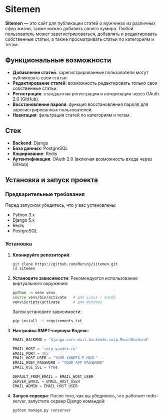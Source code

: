 # Sitemen

**Sitemen** — это сайт для публикации статей о мужчинах из различных сфер жизни, также можно добавить своего кумира. Любой пользователь может зарегистрироваться, добавлять и редактировать собственные статьи, а также просматривать статьи по категориям и тегам.

## Функциональные возможности

- **Добавление статей**: зарегистрированные пользователи могут публиковать свои статьи.
- **Редактирование статей**: возможность редактировать только свои собственные статьи.
- **Регистрация**: стандартная регистрация и авторизация через OAuth 2.0 (GitHub).
- **Восстановление пароля**: функция восстановления пароля для зарегистрированных пользователей.
- **Навигация**: фильтрация статей по категориям и тегам.

## Стек

- **Backend**: Django
- **База данных**: PostgreSQL
- **Кэширование**: Redis
- **Аутентификация**: OAuth 2.0 (включая возможность входа через GitHub)

## Установка и запуск проекта

### Предварительные требования

Перед запуском убедитесь, что у вас установлены:

- Python 3.x
- Django 5.x
- Redis
- PostgreSQL

### Установка

1. **Клонируйте репозиторий**:

   ```bash
   git clone https://github.com/Merunj/sitemen.git
   cd sitemen
   ```
2. **Установите зависимости**:
   Рекомендуется использование виртуального окружения:
   ```bash
   python -m venv venv
   source venv/bin/activate   # для Linux / macOS
   venv\Scripts\activate      # для Windows
   ```
   Затем установите зависимости:

   ```bash
   pip install -r requirements.txt
   ```
3. **Настройка SMPT-сервера Яндекс**:
   ```python
   EMAIL_BACKEND = "django.core.mail.backends.smtp.EmailBackend"

   EMAIL_HOST = 'smtp.yandex.ru'
   EMAIL_PORT = 465
   EMAIL_HOST_USER = "YOUR YANDEX E-MAIL"
   EMAIL_HOST_PASSWORD = "YOUR APP PASSWORD"
   EMAIL_USE_SSL = True
    
   DEFAULT_FROM_EMAIL = EMAIL_HOST_USER
   SERVER_EMAIL = EMAIL_HOST_USER
   EMAIL_ADMIN = EMAIL_HOST_USER
   ```
4. **Запуск сервера**:
   После того, как вы убедились, что работает redis-server, запустите сервер Django командой:
   ```python
   python manage.py runserver
   ```
   
   
   
   

